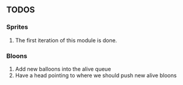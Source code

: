 ## TODOS

### Sprites 
1. The first iteration of this module is done. 


### Bloons 
1. Add new balloons into the alive queue
3. Have a head pointing to where we should push new alive bloons
